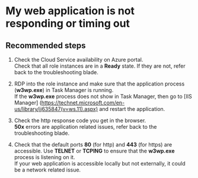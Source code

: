 <properties 
	pageTitle="My web application is not responding or timing out"
	description="My web application is not responding or timing out"
	service="microsoft.classiccompute"
	resource="virtualmachines"
	authors="jluk"
	displayOrder="6"
	selfHelpType="resource"
	supportTopicIds=""
	resourceTags=""	 
	productPesIds=""
	cloudEnvironments="public"
/>

# My web application is not responding or timing out

## **Recommended steps**
1.	Check the Cloud Service availability on Azure portal. <br>
Check that all role instances are in a **Ready** state. If they are not, refer back to the troubleshooting blade.

2.	RDP into the role instance and make sure that the application process (**w3wp.exe**) in Task Manager is running. <br>
If the **w3wp.exe** process does not show in Task Manager, then go to [IIS Manager] (https://technet.microsoft.com/en-us/library/jj635847(v=ws.11).aspx) and restart the application.

3.	Check the http response code you get in the browser. <br>
**50x** errors are application related issues, refer back to the troubleshooting blade.

4.	Check that the default ports **80** (for http) and **443** (for https) are accessible. Use **TELNET** or **TCPING** to ensure that the **w3wp.exe** process is listening on it. <br>
If your web application is accessible locally but not externally, it could be a network related issue. 
